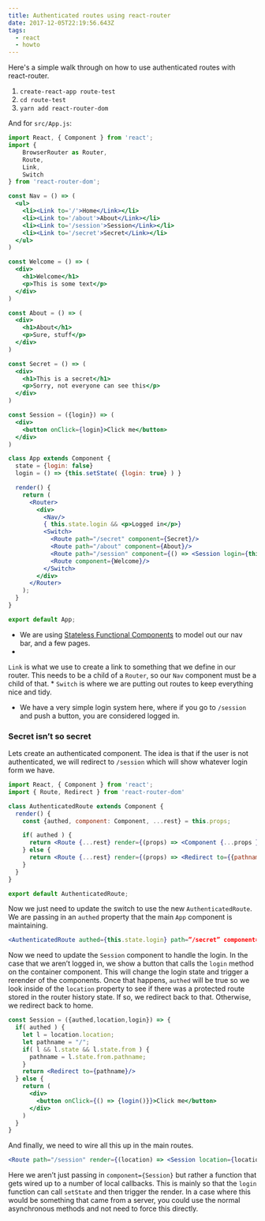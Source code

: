 ```yaml
---
title: Authenticated routes using react-router
date: 2017-12-05T22:19:56.643Z
tags:
  - react
  - howto
---
```


Here's a simple walk through on how to use authenticated routes with react-router.

 <!--more-->
 
1. `create-react-app route-test`
2. `cd route-test`
3. `yarn add react-router-dom`

And for `src/App.js`:

```jsx
import React, { Component } from 'react';
import {
    BrowserRouter as Router,
    Route,
    Link,
    Switch
} from 'react-router-dom';

const Nav = () => (
  <ul>
    <li><Link to='/'>Home</Link></li>
    <li><Link to='/about'>About</Link></li>
    <li><Link to='/session'>Session</Link></li>
    <li><Link to='/secret'>Secret</Link></li>
  </ul>
)

const Welcome = () => (
  <div>
    <h1>Welcome</h1>
    <p>This is some text</p>
  </div>
)

const About = () => (
  <div>
    <h1>About</h1>
    <p>Sure, stuff</p>
  </div>
)

const Secret = () => (
  <div>
    <h1>This is a secret</h1>
    <p>Sorry, not everyone can see this</p>
  </div>
)

const Session = ({login}) => (
  <div>
    <button onClick={login}>Click me</button>
  </div>
)

class App extends Component {
  state = {login: false}
  login = () => {this.setState( {login: true} ) }

  render() {
    return (
      <Router>
        <div>
          <Nav/>
          { this.state.login && <p>Logged in</p>}
          <Switch>
            <Route path="/secret" component={Secret}/>
            <Route path="/about" component={About}/>
            <Route path="/session" component={() => <Session login={this.login}/> } />
            <Route component={Welcome}/>
          </Switch>
        </div>
      </Router>
    );
  }
}

export default App;
```

* We are using [Stateless Functional Components](https://hackernoon.com/react-stateless-functional-components-nine-wins-you-might-have-overlooked-997b0d933dbc "") to model out our nav bar, and a few pages.
*
`Link` is what we use to create a link to something that we define in our router. This needs to be a child of a `Router`, so our `Nav` component must be a child of that.
*
`Switch` is where we are putting out routes to keep everything nice and tidy.
* We have a very simple login system here, where if you go to `/session` and push a button, you are considered logged in.

### Secret isn’t so secret

Lets create an authenticated component. The idea is that if the user is not authenticated, we will redirect to `/session` which will show whatever login form we have.

```jsx
import React, { Component } from 'react';
import { Route, Redirect } from 'react-router-dom'

class AuthenticatedRoute extends Component {
  render() {
    const {authed, component: Component, ...rest} = this.props;

    if( authed ) {
      return <Route {...rest} render={(props) => <Component {...props }/>}/>
    } else {
      return <Route {...rest} render={(props) => <Redirect to={{pathname: '/session', state: {from: props.location}}} />}/>
    }
  }
}

export default AuthenticatedRoute;
```

Now we just need to update the switch to use the new `AuthenticatedRoute`. We are passing in an `authed` property that the main `App` component is maintaining.

```jsx
<AuthenticatedRoute authed={this.state.login} path=”/secret” component={Secret}/>
```

Now we need to update the `Session` component to handle the login. In the case that we aren’t logged in, we show a button that calls the `login` method on the container component. This will change the login state and trigger a rerender of the components. Once that happens, `authed` will be true so we look inside of the `location` property to see if there was a protected route stored in the router history state. If so, we redirect back to that. Otherwise, we redirect back to home.

```jsx
const Session = ({authed,location,login}) => {
  if( authed ) {
    let l = location.location;
    let pathname = "/";
    if( l && l.state && l.state.from ) {
      pathname = l.state.from.pathname;
    }
    return <Redirect to={pathname}/>
  } else {
    return (
      <div>
        <button onClick={() => {login()}}>Click me</button>
      </div>
    )
  }
}
```

And finally, we need to wire all this up in the main routes.

```jsx
<Route path="/session" render={(location) => <Session location={location} login={this.login} authed={this.state.authed}/> }/> } />
```

Here we aren’t just passing in `component={Session}` but rather a function that gets wired up to a number of local callbacks. This is mainly so that the `login` function can call `setState` and then trigger the render. In a case where this would be something that came from a server, you could use the normal asynchronous methods and not need to force this directly.
